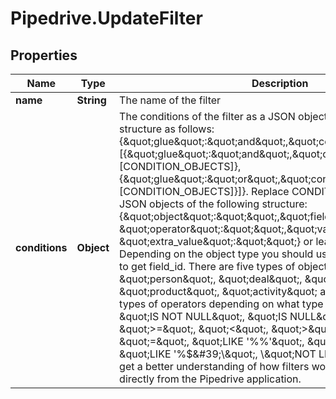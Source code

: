 # Pipedrive.UpdateFilter

## Properties

Name | Type | Description | Notes
------------ | ------------- | ------------- | -------------
**name** | **String** | The name of the filter | [optional] 
**conditions** | **Object** | The conditions of the filter as a JSON object. It requires a minimum structure as follows: {\&quot;glue\&quot;:\&quot;and\&quot;,\&quot;conditions\&quot;:[{\&quot;glue\&quot;:\&quot;and\&quot;,\&quot;conditions\&quot;: [CONDITION_OBJECTS]},{\&quot;glue\&quot;:\&quot;or\&quot;,\&quot;conditions\&quot;:[CONDITION_OBJECTS]}]}. Replace CONDITION_OBJECTS with JSON objects of the following structure: {\&quot;object\&quot;:\&quot;\&quot;,\&quot;field_id\&quot;:\&quot;\&quot;, \&quot;operator\&quot;:\&quot;\&quot;,\&quot;value\&quot;:\&quot;\&quot;, \&quot;extra_value\&quot;:\&quot;\&quot;} or leave the array empty. Depending on the object type you should use another API endpoint to get field_id. There are five types of objects you can choose from: \&quot;person\&quot;, \&quot;deal\&quot;, \&quot;organization\&quot;, \&quot;product\&quot;, \&quot;activity\&quot; and you can use these types of operators depending on what type of a field you have: \&quot;IS NOT NULL\&quot;, \&quot;IS NULL\&quot;, \&quot;&lt;&#x3D;\&quot;, \&quot;&gt;&#x3D;\&quot;, \&quot;&lt;\&quot;, \&quot;&gt;\&quot;, \&quot;!&#x3D;\&quot;, \&quot;&#x3D;\&quot;, \&quot;LIKE &#39;%$%&#39;\&quot;, \&quot;NOT LIKE &#39;%$%&#39;\&quot;, \&quot;LIKE &#39;$%&#39;\&quot;, \&quot;NOT LIKE &#39;$%&#39;\&quot;, \&quot;LIKE &#39;%$&#39;\&quot;, \&quot;NOT LIKE &#39;%$&#39;\&quot;. To get a better understanding of how filters work try creating them directly from the Pipedrive application. | 


